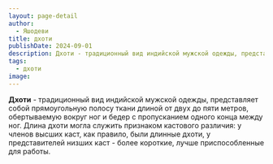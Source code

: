 ```yaml
---
layout: page-detail
author:
  - Яшодеви
title: дхоти
publishDate: 2024-09-01
description: Дхоти - традиционный вид индийской мужской одежды, представляет собой прямоугольную полосу ткани длиной от двух до пяти метров, обертываемую вокруг ног и бедер с пропусканием одного конца между ног. Длина дхоти могла служить признаком кастового различия у членов высших каст, как правило, были длинные дхоти, у представителей низших каст - более короткие, лучше приспособленные для работы.
tags:
  - дхоти
image:
---
```

**Дхоти** - традиционный вид индийской мужской одежды, представляет собой прямоугольную полосу ткани длиной от двух до пяти метров, обертываемую вокруг ног и бедер с пропусканием одного конца между ног. Длина дхоти могла служить признаком кастового различия: у членов высших каст, как правило, были длинные дхоти, у представителей низших каст - более короткие, лучше приспособленные для работы.

